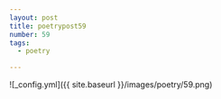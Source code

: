 ```yaml
---
layout: post
title: poetrypost59
number: 59
tags:
  - poetry

---
```




![_config.yml]({{ site.baseurl }}/images/poetry/59.png)

